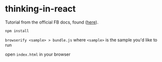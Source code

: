 thinking-in-react
================
Tutorial from the official FB docs, found ([here](https://reactjs.org/docs/thinking-in-react.html)). 

``npm install``

``browserify <sample> > bundle.js`` where ``<sample>`` is the sample you'd like to run

open ``index.html`` in your browser
